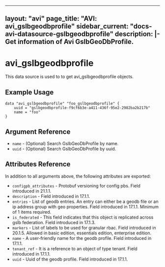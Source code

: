 <!--
    Copyright 2021 VMware, Inc.
    SPDX-License-Identifier: Mozilla Public License 2.0
-->
---
layout: "avi"
page_title: "AVI: avi_gslbgeodbprofile"
sidebar_current: "docs-avi-datasource-gslbgeodbprofile"
description: |-
  Get information of Avi GslbGeoDbProfile.
---

# avi_gslbgeodbprofile

This data source is used to to get avi_gslbgeodbprofile objects.

## Example Usage

```hcl
data "avi_gslbgeodbprofile" "foo_gslbgeodbprofile" {
    uuid = "gslbgeodbprofile-f9cf6b3e-a411-436f-95e2-2982ba2b217b"
    name = "foo"
}
```

## Argument Reference

* `name` - (Optional) Search GslbGeoDbProfile by name.
* `uuid` - (Optional) Search GslbGeoDbProfile by uuid.

## Attributes Reference

In addition to all arguments above, the following attributes are exported:

* `configpb_attributes` - Protobuf versioning for config pbs. Field introduced in 21.1.1.
* `description` - Field introduced in 17.1.1.
* `entries` - List of geodb entries. An entry can either be a geodb file or an ip address group with geo properties. Field introduced in 17.1.1. Minimum of 1 items required.
* `is_federated` - This field indicates that this object is replicated across gslb federation. Field introduced in 17.1.3.
* `markers` - List of labels to be used for granular rbac. Field introduced in 20.1.5. Allowed in basic edition, essentials edition, enterprise edition.
* `name` - A user-friendly name for the geodb profile. Field introduced in 17.1.1.
* `tenant_ref` - It is a reference to an object of type tenant. Field introduced in 17.1.1.
* `uuid` - Uuid of the geodb profile. Field introduced in 17.1.1.


